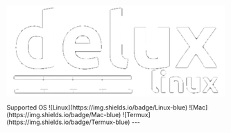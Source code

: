 <p align="center">
  <img src="image/logo.png" alt="logo"/>
</p>  
Supported OS
![Linux](https://img.shields.io/badge/Linux-blue)  
![Mac](https://img.shields.io/badge/Mac-blue)  
![Termux](https://img.shields.io/badge/Termux-blue)  
---  